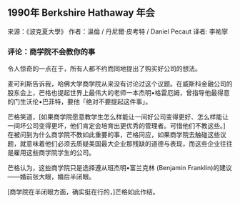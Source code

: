 
## 1990年 Berkshire Hathaway 年会

来源：《波克夏大學》
作者：溫倫 / 丹尼爾·皮考特 / Daniel Pecaut
译者: 李祐寧


### 评论：商学院不会教你的事

令人惊奇的一点在于，所有人都不约而同地提出了购买好公司的想法。

麦可利斯告诉我，哈佛大学商学院从来没有讨论过这个议题。在威斯科金融公司的股东会上，芒格也提起世界上最伟大的老师一本杰明•格雷厄姆，曾指导他最得意的门生沃伦•巴菲特，要他「绝对不要提起这件事」。

芒格笑道，[如果商学院愿意教学生怎么样能让一间好公司变得更好、怎么样能让一间坏公司变得更坏，他们肯定会培育出更优秀的管理者。可惜他们不教这些。]
在被问到为什么商学院不教如此重要的事，芒格冋应，如果商学院去触碰这些议题，就意味着他们必须去质疑美国最大企业那残缺的道德与表现，而这些企业往往是雇用这些商学院学生的公司。

芒格认为，这些商学院只是选择遵从班杰明•富兰克林 (Benjamin Franklin)的建议——婚前张大眼，婚后半闭眼。

[商学院在半闭眼方面，确实挺在行的，]芒格如此作结。
